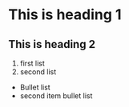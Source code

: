 # This is heading 1
## This is heading 2
1) first list 
2) second list 
+ Bullet list
+ second item bullet list
